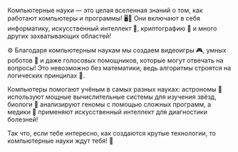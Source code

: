 Компьютерные науки — это целая вселенная знаний о том, как работают компьютеры и программы! 🖥️📱 Они включают в себя информатику, искусственный интеллект 🤖, криптографию 🔐 и много других захватывающих областей!

⚙️ Благодаря компьютерным наукам мы создаем видеоигры 🎮, умных роботов 🤖 и даже голосовых помощников, которые могут отвечать на вопросы! Это невозможно без математики, ведь алгоритмы строятся на логических принципах 🔢.

Компьютеры помогают учёным в самых разных науках: астрономы 🔭 используют мощные вычислительные системы для изучения звёзд, биологи 🧬 анализируют геномы с помощью сложных программ, а медики 🏥 применяют искусственный интеллект для диагностики болезней!

Так что, если тебе интересно, как создаются крутые технологии, то компьютерные науки ждут тебя! 💾
